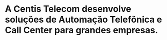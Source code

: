 # A Centis Telecom desenvolve soluções de Automação Telefônica e Call Center para grandes empresas.
